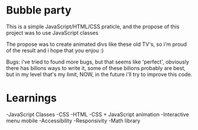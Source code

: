 # Bubble party

This is a simple JavaScript/HTML/CSS praticle, and the propose of this project was to use JavaScript classes

The propose was to create animated divs like these old TV's, so i'm proud of the result and i hope that you enjou :)

Bugs: i've tried to found more bugs, but that seems like 'perfect', obviously there has bilions ways to write it, some of these bilions probably are best, but in my level that's my limit, NOW, in the future i'll try to improve this code.

# Learnings 

-JavaScript Classes 
-CSS 
-HTML
-CSS + JavaScript animation
-Interactive menu mobile
-Accessibility
-Responsivity
-Math library